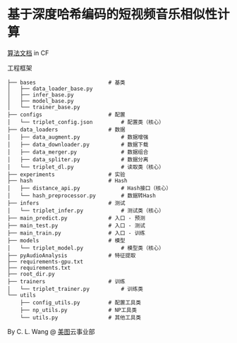 # 基于深度哈希编码的短视频音乐相似性计算

[算法文档](http://cf.meitu.com/confluence/pages/viewpage.action?pageId=50883145) in CF

工程框架

``` text
├── bases						# 基类
│   ├── data_loader_base.py 	
│   ├── infer_base.py
│   ├── model_base.py
│   └── trainer_base.py
├── configs 					# 配置
│   └── triplet_config.json 		# 配置类（核心）
├── data_loaders 				# 数据
│   ├── data_augment.py 			# 数据增强
│   ├── data_downloader.py 			# 数据下载
│   ├── data_merger.py 				# 数据组合
│   ├── data_spliter.py 			# 数据分离
│   └── triplet_dl.py 				# 读取类（核心）
├── experiments 				# 实验
├── hash 						# Hash
│   ├── distance_api.py 			# Hash接口（核心）
│   └── hash_preprocessor.py 		# 数据转Hash
├── infers 						# 测试
│   └── triplet_infer.py 			# 测试类（核心）
├── main_predict.py 			# 入口 - 预测
├── main_test.py 				# 入口 - 测试
├── main_train.py 				# 入口 - 训练
├── models 						# 模型
│   └── triplet_model.py 			# 模型类（核心）
├── pyAudioAnalysis 			# 特征提取
├── requirements-gpu.txt
├── requirements.txt
├── root_dir.py
├── trainers 					# 训练
│   └── triplet_trainer.py  		# 训练类
└── utils
    ├── config_utils.py 		# 配置工具类
    ├── np_utils.py 			# NP工具类
    └── utils.py 				# 其他工具类
```

By C. L. Wang @ [美图](http://www.meipai.com/)云事业部